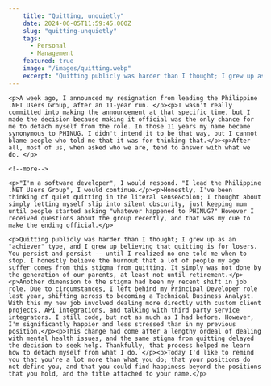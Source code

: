 ```yaml
---
    title: "Quitting, unquietly"
    date: 2024-06-05T11:59:45.000Z
    slug: "quitting-unquietly"
    tags:
      - Personal
      - Management
    featured: true
    image: "/images/quitting.webp"
    excerpt: "Quitting publicly was harder than I thought; I grew up as an \"achiever\" type, and I grew up believing that quitting is for losers. You persist and persist -- until I realized no one told me when to stop."
---
```

    <p>A week ago, I announced my resignation from leading the Philippine .NET Users Group, after an 11-year run. </p><p>I wasn't really committed into making the announcement at that specific time, but I made the decision because making it official was the only chance for me to detach myself from the role. In those 11 years my name became synonymous to PHINUG. I didn't intend it to be that way, but I cannot blame people who told me that it was for thinking that.</p><p>After all, most of us, when asked who we are, tend to answer with what we do. </p>
    
    <!--more-->
    
    <p>"I'm a software developer", I would respond. "I lead the Philippine .NET Users Group", I would continue.</p><p>Honestly, I've been thinking of quiet quitting in the literal sense&colon; I thought about simply letting myself slip into silent obscurity, just keeping mum until people started asking "whatever happened to PHINUG?" However I received questions about the group recently, and that was my cue to make the ending official.</p>
    
    <p>Quitting publicly was harder than I thought; I grew up as an "achiever" type, and I grew up believing that quitting is for losers. You persist and persist -- until I realized no one told me when to stop. I honestly believe the burnout that a lot of people my age suffer comes from this stigma from quitting. It simply was not done by the generation of our parents, at least not until retirement.</p><p>Another dimension to the stigma had been my recent shift in job role. Due to circumstances, I left behind my Principal Developer role last year, shifting across to becoming a Technical Business Analyst. With this my new job involved dealing more directly with custom client projects, API integrations, and talking with third party service integrators. I still code, but not as much as I had before. However, I'm significantly happier and less stressed than in my previous position.</p><p>This change had come after a lengthy ordeal of dealing with mental health issues, and the same stigma from quitting delayed the decision to seek help. Thankfully, that process helped me learn how to detach myself from what I do. </p><p>Today I'd like to remind you that you're a lot more than what you do; that your positions do not define you, and that you could find happiness beyond the positions that you hold, and the title attached to your name.</p>

